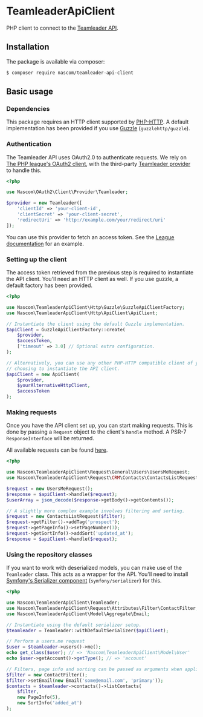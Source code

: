 # TeamleaderApiClient
PHP client to connect to the [Teamleader API][teamleader-docs].

## Installation
The package is available via composer:

```Bash
$ composer require nascom/teamleader-api-client
```

## Basic usage

### Dependencies

This package requires an HTTP client supported by [PHP-HTTP][php-http-homepage].
A default implementation has been provided if you use [Guzzle][guzzle-homepage]
(`guzzlehttp/guzzle`).

### Authentication

The Teamleader API uses OAuth2.0 to authenticate requests. We rely on [The PHP
league's OAuth2 client][league-oauth-homepage], with the third-party
[Teamleader provider][teamleader-provider] to handle this.

```php
<?php

use Nascom\OAuth2\Client\Provider\Teamleader;

$provider = new Teamleader([
    'clientId' => 'your-client-id',
    'clientSecret' => 'your-client-secret',
    'redirectUri' => 'http://example.com/your/redirect/uri'
]);
```

You can use this provider to fetch an access token. See the
[League documentation][league-usage] for an example.

### Setting up the client

The access token retrieved from the previous step is required to instantiate
the API client. You'll need an HTTP client as well. If you use guzzle, a
default factory has been provided.

```php
<?php

use Nascom\TeamleaderApiClient\Http\Guzzle\GuzzleApiClientFactory;
use Nascom\TeamleaderApiClient\Http\ApiClient\ApiClient;

// Instantiate the client using the default Guzzle implementation.
$apiClient = GuzzleApiClientFactory::create(
    $provider,
    $accessToken,
    ['timeout' => 3.0] // Optional extra configuration.
);

// Alternatively, you can use any other PHP-HTTP compatible client of your
// choosing to instantiate the API client.
$apiClient = new ApiClient(
    $provider,
    $yourAlternativeHttpClient,
    $accessToken
);
```

### Making requests

Once you have the API client set up, you can start making requests. This is done
by passing a `Request` object to the client's `handle` method. A PSR-7
`ResponseInterface` will be returned.

All available requests can be found [here][request-list].

```php
<?php

use Nascom\TeamleaderApiClient\Request\General\Users\UsersMeRequest;
use Nascom\TeamleaderApiClient\Request\CRM\Contacts\ContactsListRequest;

$request = new UsersMeRequest();
$response = $apiClient->handle($request);
$userArray = json_decode($response->getBody()->getContents());

// A slightly more complex example involves filtering and sorting.
$request = new ContactsListRequest($filter);
$request->getFilter()->addTag('prospect');
$request->getPageInfo()->setPageNumber(3);
$request->getSortInfo()->addSort('updated_at');
$response = $apiClient->handle($request);
```

###  Using the repository classes

If you want to work with deserialized models, you can make use of the
`Teamleader` class. This acts as a wrapper for the API. You'll need
to install [Symfony's Serializer component][symfony-serializer]
(`symfony/serializer`) for this.

```php
<?php

use Nascom\TeamleaderApiClient\Teamleader;
use Nascom\TeamleaderApiClient\Request\Attributes\Filter\ContactFilter;
use Nascom\TeamleaderApiClient\Model\Aggregate\Email;

// Instantiate using the default serializer setup.
$teamleader = Teamleader::withDefaultSerializer($apiClient);

// Perform a users.me request
$user = $teamleader->users()->me();
echo get_class($user); // => 'Nascom\TeamleaderApiClient\Model\User'
echo $user->getAccount()->getType(); // => 'account'

// Filters, page info and sorting can be passed as arguments when applicable.
$filter = new ContactFilter();
$filter->setEmail(new Email('some@email.com', 'primary'));
$contacts = $teamleader->contacts()->listContacts(
    $filter,
    new PageInfo(5),
    new SortInfo('added_at')
);
```

[teamleader-docs]: https://developer.teamleader.eu
[php-http-homepage]: http://docs.php-http.org/en/latest/
[league-oauth-homepage]: http://oauth2-client.thephpleague.com/
[teamleader-provider]: https://github.com/Nascom/oauth2-teamleader
[league-usage]: http://oauth2-client.thephpleague.com/usage/
[guzzle-homepage]: https://github.com/guzzle/guzzle
[symfony-serializer]: https://symfony.com/doc/current/components/serializer.html
[request-list]: https://github.com/Nascom/TeamleaderApiClient/tree/v2/src/Request
